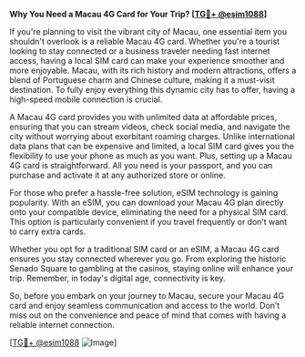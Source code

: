 **Why You Need a Macau 4G Card for Your Trip? [[TG💪+ @esim1088](https://t.me/s/esim1088)]**

If you're planning to visit the vibrant city of Macau, one essential item you shouldn't overlook is a reliable Macau 4G card. Whether you're a tourist looking to stay connected or a business traveler needing fast internet access, having a local SIM card can make your experience smoother and more enjoyable. Macau, with its rich history and modern attractions, offers a blend of Portuguese charm and Chinese culture, making it a must-visit destination. To fully enjoy everything this dynamic city has to offer, having a high-speed mobile connection is crucial.

A Macau 4G card provides you with unlimited data at affordable prices, ensuring that you can stream videos, check social media, and navigate the city without worrying about exorbitant roaming charges. Unlike international data plans that can be expensive and limited, a local SIM card gives you the flexibility to use your phone as much as you want. Plus, setting up a Macau 4G card is straightforward. All you need is your passport, and you can purchase and activate it at any authorized store or online.

For those who prefer a hassle-free solution, eSIM technology is gaining popularity. With an eSIM, you can download your Macau 4G plan directly onto your compatible device, eliminating the need for a physical SIM card. This option is particularly convenient if you travel frequently or don’t want to carry extra cards. 

Whether you opt for a traditional SIM card or an eSIM, a Macau 4G card ensures you stay connected wherever you go. From exploring the historic Senado Square to gambling at the casinos, staying online will enhance your trip. Remember, in today's digital age, connectivity is key. 

So, before you embark on your journey to Macau, secure your Macau 4G card and enjoy seamless communication and access to the world. Don’t miss out on the convenience and peace of mind that comes with having a reliable internet connection. 

[[TG💪+ @esim1088](https://t.me/s/esim1088) ![Image](https://i.postimg.cc/Y0z9fWf4/image.png)]